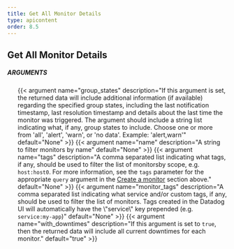 ```yaml
---
title: Get All Monitor Details
type: apicontent
order: 8.5
---
```

## Get All Monitor Details
##### ARGUMENTS
<ul class="arguments">
    {{< argument name="group_states" description="If this argument is set, the returned data will include additional information (if available) regarding the specified group states, including the last notification timestamp, last resolution timestamp and details about the last time the monitor was triggered. The argument should include a string list indicating what, if any, group states to include. Choose one or more from 'all', 'alert', 'warn', or 'no data'. Example: 'alert,warn'" default="None" >}}
    {{< argument name="name" description="A string to filter monitors by name" default="None" >}}
    {{< argument name="tags" description="A comma separated list indicating what tags, if any, should be used to filter the list of monitorsby scope, e.g. <code>host:host0</code>. For more information, see the <code>tags</code> parameter for the appropriate <code>query</code> argument in the <a href='#monitor-create'>Create a monitor</a> section above." default="None" >}}
    {{< argument name="monitor_tags" description="A comma separated list indicating what service and/or custom tags, if any, should be used to filter the list of monitors. Tags created in the Datadog UI will automatically have the \"service\" key prepended (e.g. <code>service:my-app</code>)" default="None" >}}
    {{< argument name="with_downtimes" description="If this argument is set to <code>true</code>, then the returned data will include all current downtimes for each monitor." default="true" >}}
</ul>
